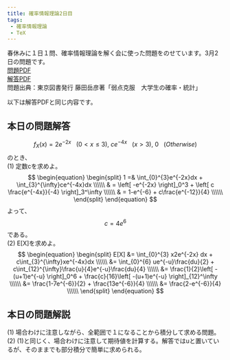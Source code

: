 ```yaml
---
title: 確率情報理論2日目
tags: 
 - 確率情報理論
 - TeX
---
```


春休みに１日１問、確率情報理論を解く会に使った問題をのせています。3月2日の問題です。  
[問題PDF](https://marbou090.github.io/MyBlog/folder/sec02.pdf)  
[解答PDF](https://marbou090.github.io/MyBlog/folder/ans02.pdf)  
問題出典：東京図書発行 藤田岳彦著「弱点克服　大学生の確率・統計」  

以下は解答PDFと同じ内容です。

## 本日の問題解答
$$f_X(x)=2e^{-2x}~~~(0<x\le 3),~ce^{-4x}~~~(x>3),~0~~~(Otherwise)$$ のとき、  
(1) 定数cを求めよ。  
$$
   \begin{equation}
     \begin{split}
       1 =& \int_{0}^{3}e^{-2x}dx + \int_{3}^{\infty}ce^{-4x}dx \\\\\\
       & = \left[ -e^{-2x} \right]_0^3 + \left[ c \frac{e^{-4x}}{-4} \right]_3^\infty \\\\\\
       & = 1-e^{-6} + c\frac{e^{-12}}{4} \\\\\\
     \end{split}
   \end{equation}
$$
   よって、 $$c=4e^6 $$ である。  
(2) E[X]を求めよ。  
$$
  \begin{equation}
    \begin{split}
      E[X] &= \int_{0}^{3} x2e^{-2x} dx + c\int_{3}^{\infty}xe^{-4x}dx \\\\\\
      &= \int_{0}^{6} ue^{-u}\frac{du}{2} + c\int_{12}^{\infty}\frac{u}{4}e^{-u}\frac{du}{4} \\\\\\
      &= \frac{1}{2}\left[ -(u+1)e^{-u}  \right]_0^6 + \frac{c}{16}\left[ -(u+1)e^{-u} \right]_{12}^\infty \\\\\\
      &= \frac{1-7e^{-6}}{2} + \frac{13e^{-6}}{4} \\\\\\
      &= \frac{2-e^{-6}}{4} \\\\\\
    \end{split}
  \end{equation} 
$$

## 本日の問題解説
(1) 場合わけに注意しながら、全範囲で１になることから積分して求める問題。  
(2) (1)と同じく、場合わけに注意して期待値を計算する。解答ではuと置いているが、そのままでも部分積分で簡単に求められる。